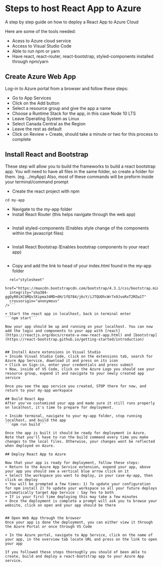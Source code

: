 # Steps to host React App to Azure
A step by step guide on how to deploy a React App to Azure Cloud

Here are some of the tools needed:
+ Acess to Azure cloud service
+ Access to Visual Studio Code
+ Able to run npm or yarn 
+ Have react, react-router, react-bootstrap, styled-components installed through npm/yarn

## Create Azure Web App
Log-in to Azure portal from a browser and follow these steps:

+ Go to App Services
+ Click on the Add button
+ Select a resource group and give the app a name
+ Choose a Runtime Stack for the app, in this case Node 10 LTS
+ Leave Operating System as Linux
+ Select Canada Central as the Region
+ Leave the rest as default
+ Click on Review + Create, should take a minute or two for this process to complete


## Install React and Bootstrap

These step will allow you to build the frameworks to build a react bootstrap app. You will need to have all files in the same folder, so create
a folder for them. (eg. ../myApp) Also, most of these commands will be preform inside your terminal/command prompt

+ Create the react project with npm

```npx create-react-app my-app
cd my-app
```

+ Navigate to the my-app folder
+ Install React Router (this helps navigate through the web app)
```npm install react-router-dom
```

+ Install styled-components (Enables style change of the components within the javascript files)
```npm install --save styled-components
```

+ Install React Bootstrap (Enables bootstrap components to your react app)
```npm install react-bootstrap bootstrap
```

+ Copy and add the link to head of your index.html found in the my-app folder
```<link
  rel="stylesheet"
  href="https://maxcdn.bootstrapcdn.com/bootstrap/4.3.1/css/bootstrap.min.css"
  integrity="sha384-ggOyR0iXCbMQv3Xipma34MD+dH/1fQ784/j6cY/iJTQUOhcWr7x9JvoRxT2MZw1T"
  crossorigin="anonymous"
/>```

+ Start the react app in localhost, back in terminal enter
```npm start```

Now your app should be up and running on your localhost. You can now add the logic and components to your app with [react](https://reactjs.org/docs/create-a-new-react-app.html) and [bootstrap](https://react-bootstrap.github.io/getting-started/introduction)


## Install Azure extensions in Visual Studio
+ Inside Visual Studio Code, click on the extensions tab, search for Azure App Service, download it and press on its icon
+ Click on Sign-in, enter your credentials and press submit
+ Now, inside of VS Code, click on the Azure Logo you should see your resource group, expend it and navigate to your newly created app service

Once you see the app service you created, STOP there for now, and return to your my-app workspace

## Build React App
After you've customized your app and made sure it still runs properly on localhost, it's time to prepare for deployment.

+ Inside terminal, navigate to your my-app folder, stop running localhost, and build the app
```npm run build```

Once the app is built it should be ready for deployment in Azure. 
Note that you'll have to run the build command every time you make changes to the local files. Otherwise, your changes wont be reflected when deployed on Azure.

## Deploy React App to Azure

Now that your app is ready for deployment, follow these steps:
+ Return to the Azure App Service extension, expend your app, above your app you should see a vertical blue arrow click on it
+ Select the workspace you want to deploy, in your case my-app, then click on deploy
+ You will be prompted a few times: 1) To update your configuration for npm install 2) To update your workspace so all your future deploys automatically target App Service : Say Yes to both
+ If is your first time deploying this may take a few minutes 
+ Once the deployment is complete a prompt will ask you to browse your website, click on open and your app should be there


## Open Web App through the browser
Once your app is done the deployment, you can either view it through the Azure Portal or once through VS Code

+ In the Azure portal, navigate to App Service, click on the name of your app, in the overview tab locate URL and press on the link to open your app

If you followed these steps thoroughly you should of been able to create, build and deploy a react-bootstrap app to your Azure App service.